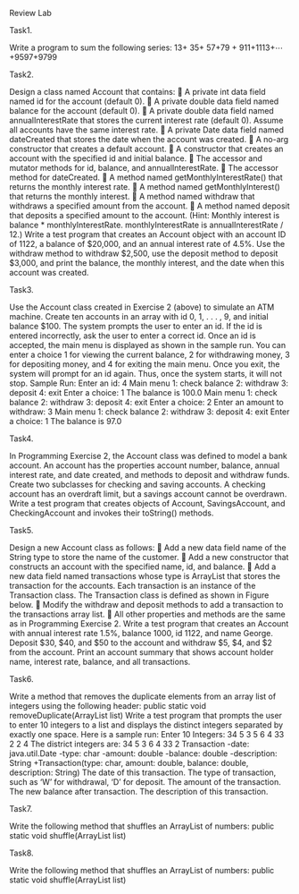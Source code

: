 Review Lab

Task1. 

Write a program to sum the following series:
13+ 35+ 57+79 + 911+1113+⋯+9597+9799


Task2. 

Design a class named Account that contains:
 A private int data field named id for the account (default 0).
 A private double data field named balance for the account (default 0).
 A private double data field named annualInterestRate that stores the current interest rate (default 0). Assume all accounts have the same interest rate.
 A private Date data field named dateCreated that stores the date when the account was created.
 A no-arg constructor that creates a default account.
 A constructor that creates an account with the specified id and initial balance.
 The accessor and mutator methods for id, balance, and annualInterestRate.
 The accessor method for dateCreated.
 A method named getMonthlyInterestRate() that returns the monthly interest rate.
 A method named getMonthlyInterest() that returns the monthly interest.
 A method named withdraw that withdraws a specified amount from the account.
 A method named deposit that deposits a specified amount to the account.
(Hint: Monthly interest is balance * monthlyInterestRate. monthlyInterestRate is annualInterestRate / 12.)
Write a test program that creates an Account object with an account ID of 1122, a balance of $20,000, and an annual interest rate of 4.5%. Use the withdraw method to withdraw $2,500, use the deposit method to deposit $3,000, and print the balance, the monthly interest, and the date when this account was created.


Task3. 

Use the Account class created in Exercise 2 (above) to simulate an ATM machine. Create ten accounts in an array with id 0, 1, . . . , 9, and initial balance $100. The system prompts the user to enter an id. If the id is entered incorrectly, ask the user to enter a correct id. Once an id is accepted, the main menu is displayed as shown in the sample run. You can enter a choice 1 for viewing the current balance, 2 for withdrawing money,
3 for depositing money, and 4 for exiting the main menu. Once you exit, the system will prompt for an id again. Thus, once the system starts, it will not stop.
Sample Run:
Enter an id: 4
Main menu
1: check balance
2: withdraw
3: deposit
4: exit
Enter a choice: 1
The balance is 100.0
Main menu
1: check balance
2: withdraw
3: deposit
4: exit
Enter a choice: 2
Enter an amount to withdraw: 3
Main menu
1: check balance
2: withdraw
3: deposit
4: exit
Enter a choice: 1
The balance is 97.0


Task4. 

In Programming Exercise 2, the Account class was defined to model a bank account. An account has the properties account number, balance, annual interest rate, and date created, and methods to deposit and withdraw funds. Create two subclasses for checking and saving accounts. A checking account has an overdraft limit, but a savings account cannot be overdrawn.
Write a test program that creates objects of Account, SavingsAccount, and CheckingAccount and invokes their toString() methods.


Task5. 

Design a new Account class as follows:
 Add a new data field name of the String type to store the name of the customer.
 Add a new constructor that constructs an account with the specified name, id, and balance.
 Add a new data field named transactions whose type is ArrayList that stores the transaction for the accounts. Each transaction is an instance of the Transaction class. The Transaction class is defined as shown in Figure below.
 Modify the withdraw and deposit methods to add a transaction to the transactions array list.
 All other properties and methods are the same as in Programming Exercise 2.
Write a test program that creates an Account with annual interest rate 1.5%, balance 1000, id 1122, and name George. Deposit $30, $40, and $50 to the account and withdraw $5, $4, and $2 from the account. Print an account summary that shows account holder name, interest rate, balance, and all transactions.


Task6.

Write a method that removes the duplicate elements from an array list of integers using the following header:
public static void removeDuplicate(ArrayList<Integer> list)
Write a test program that prompts the user to enter 10 integers to a list and displays the distinct integers separated by exactly one space. Here is a sample run:
Enter 10 Integers: 34 5 3 5 6 4 33 2 2 4
The district integers are: 34 5 3 6 4 33 2
Transaction
-date: java.util.Date
-type: char
-amount: double
-balance: double
-description: String
+Transaction(type: char, amount: double, balance: double, description: String)
The date of this transaction.
The type of transaction, such as ‘W’ for withdrawal,
‘D’ for deposit.
The amount of the transaction.
The new balance after transaction.
The description of this transaction.


Task7.

Write the following method that shuffles an ArrayList of numbers:
public static void shuffle(ArrayList<Number> list)


Task8.

Write the following method that shuffles an ArrayList of numbers:
public static <E> void shuffle(ArrayList<E> list)


